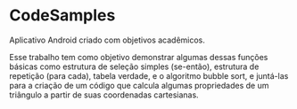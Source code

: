 # CodeSamples
Aplicativo Android criado com objetivos acadêmicos.

Esse trabalho tem como objetivo demonstrar algumas dessas funções básicas como estrutura de seleção simples (se-então), estrutura de repetição (para cada), tabela verdade, e o algoritmo bubble sort, e juntá-las para a criação de um código que calcula algumas propriedades de um triângulo a partir de suas coordenadas cartesianas.
